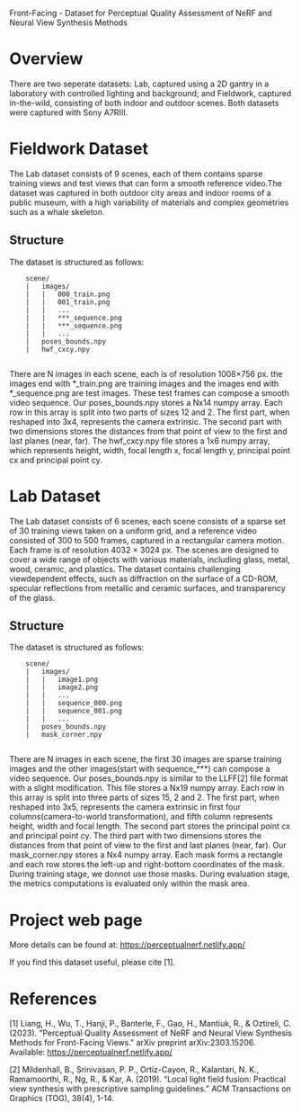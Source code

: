 Front-Facing - Dataset for Perceptual Quality Assessment of NeRF and Neural View Synthesis Methods

# Overview
There are two seperate datasets: Lab, captured using a 2D gantry in a laboratory with controlled lighting and background; and Fieldwork, captured in-the-wild, consisting of both indoor and outdoor scenes. Both datasets were captured with Sony A7RIII.


# Fieldwork Dataset
The Lab dataset consists of 9 scenes, each of them contains sparse training views and test views that can form a smooth reference video.The dataset was captured in both outdoor city areas and indoor rooms of a public museum, with a high variability of materials and complex geometries such as a whale skeleton.  

## Structure

The dataset is structured as follows:
```
	scene/
	|	images/
	|	|	000_train.png
	|	|	001_train.png
	|	|	...
    |	|	***_sequence.png
	|	|	***_sequence.png
	|	|	...
    |	poses_bounds.npy
    |	hwf_cxcy.npy
	
```
There are N images in each scene, each is of resolution 1008×756 px. the images end with *_train.png are training images and the images end with *_sequence.png are test images. These test frames can compose a smooth video sequence. Our poses_bounds.npy stores a Nx14 numpy array. Each row in this array is split into two parts of sizes 12 and 2. The first part, when reshaped into 3x4, represents the camera extrinsic. The second part with two dimensions stores the distances from that point of view to the first and last planes (near, far). The hwf_cxcy.npy file stores a 1x6 numpy array, which represents height, width, focal length x, focal length y, principal point cx and principal point cy.


# Lab Dataset
The Lab dataset consists of 6 scenes, each scene consists of a sparse set of 30 training views taken on a uniform grid, and a reference video consisted of 300 to 500 frames, captured in a rectangular camera motion. Each frame is of resolution 4032 × 3024 px. The scenes are designed to cover a wide range of objects with various materials, including glass, metal, wood, ceramic, and plastics. The dataset contains challenging viewdependent effects, such as diffraction on the surface of a CD-ROM, specular reflections from metallic and ceramic surfaces, and transparency of the glass. 

## Structure

The dataset is structured as follows:
```
	scene/
	|	images/
	|	|	image1.png
	|	|	image2.png
	|	|	...
	|	|	sequence_000.png
	|	|	sequence_001.png
	|	|	...
    |	poses_bounds.npy
    |	mask_corner.npy
	
```
There are N images in each scene, the first 30 images are sparse training images and the other images(start with sequence_***) can compose a video sequence. Our poses_bounds.npy is similar to the LLFF[2] file format with a slight modification. This file stores a Nx19 numpy array. Each row in this array is split into three parts of sizes 15, 2 and 2. The first part, when reshaped into 3x5, represents the camera extrinsic in first four columns(camera-to-world transformation), and fifth column represents height, width and focal length. The second part stores the principal point cx and principal point cy. The third part with two dimensions stores the distances from that point of view to the first and last planes (near, far). Our mask_corner.npy stores a Nx4  numpy array. Each mask forms a rectangle and each row stores the left-up and right-bottom coordinates of the mask. During training stage, we donnot use those masks. During evaluation stage, the metrics computations is evaluated only within the mask area.

# Project web page

More details can be found at: https://perceptualnerf.netlify.app/

If you find this dataset useful, please cite [1].

# References

[1] Liang, H., Wu, T., Hanji, P., Banterle, F., Gao, H., Mantiuk, R., & Oztireli, C. (2023). “Perceptual Quality Assessment of NeRF and Neural View Synthesis Methods for Front-Facing Views." arXiv preprint arXiv:2303.15206. Available: https://perceptualnerf.netlify.app/

[2] Mildenhall, B., Srinivasan, P. P., Ortiz-Cayon, R., Kalantari, N. K., Ramamoorthi, R., Ng, R., & Kar, A. (2019). “Local light field fusion: Practical view synthesis with prescriptive sampling guidelines.” ACM Transactions on Graphics (TOG), 38(4), 1-14.